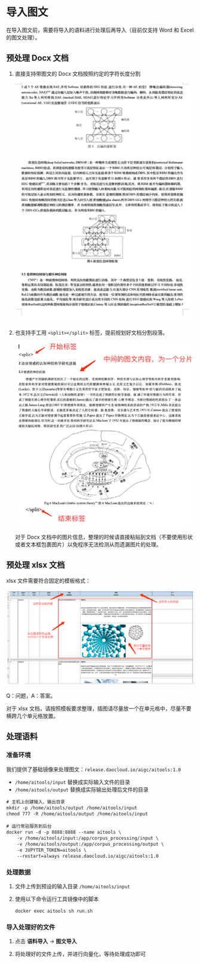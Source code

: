 # 导入图文

在导入图文前，需要将导入的语料进行处理后再导入（目前仅支持 Word 和 Excel 的图文处理）。

## 预处理 Docx 文档

1. 直接支持带图文的 Docx 文档按照约定的字符长度分割

    ![按字符长度分割](./images/picture1.png)

2. 也支持手工用 `<split></split>` 标签，提前规划好文档分割段落。

    ![手动 split 分割](./images/picture2.png)

    对于 Docx 文档中的图片信息，整理的时候请直接粘贴到文档（不要使用形状或者文本框包裹图片）以免程序无法检测从而遗漏图片的处理。

## 预处理 xlsx 文档

xlsx 文件需要符合固定的模板格式：

![模板形式](./images/picture3.png)

Q：问题，A：答案。

对于 xlsx 文档，请按照模板要求整理，插图请尽量放一个在单元格中，尽量不要横跨几个单元格放置。

## 处理语料

### 准备环境

我们提供了基础镜像来处理图文：`release.daocloud.io/aigc/aitools:1.0`

- `/home/aitools/input` 替换成实际输入文件的目录
- `/home/aitools/output` 替换成实际输出处理后文件的目录

```shell
# 主机上创建输入、输出目录
mkdir -p /home/aitools/output /home/aitools/input
chmod 777 -R /home/aitools/output /home/aitools/input

# 运行常驻服务到后台
docker run -d -p 8888:8888 --name aitools \
    -v /home/aitools/input:/app/corpus_processing/input \
    -v /home/aitools/output:/app/corpus_processing/output \
    -e JUPYTER_TOKEN=aitools \
    --restart=always release.daocloud.io/aigc/aitools:1.0
```

### 处理数据

1. 文件上传到预设的输入目录 `/home/aitools/input`

2. 使用以下命令运行工具镜像中的脚本

    ```shell
    docker exec aitools sh run.sh
    ```

### 导入处理好的文件

1. 点击 **语料导入** -> **图文导入**

2. 将处理好的文件上传，并进行向量化，等待处理成功即可
